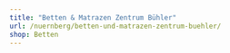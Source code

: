 ```yaml
---
title: "Betten & Matrazen Zentrum Bühler"
url: /nuernberg/betten-und-matrazen-zentrum-buehler/
shop: Betten
---
```

